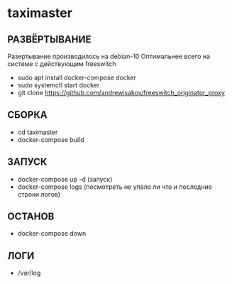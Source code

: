 # taximaster

## РАЗВЁРТЫВАНИЕ
Разертывание производилось на debian-10
Оптимальнее всего на системе с действующим freeswitch

- sudo apt install docker-compose docker
- sudo systemctl start docker
- git clone https://github.com/andrewisakov/freeswitch_originator_proxy

## СБОРКА
- cd taximaster
- docker-compose build

## ЗАПУСК
- docker-compose up -d  (запуск)
- docker-compose logs (посмотреть не упало ли что и последние строки логов)

## ОСТАНОВ
- docker-compose down

## ЛОГИ
- /var/log
